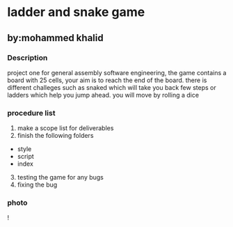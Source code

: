 # ladder and snake game

## by:mohammed khalid

### **Description**

project one for general assembly software engineering, the game contains a board with 25 cells, your aim is to reach the end of the board. there is different challeges such as snaked which will take you back few steps or ladders which help you jump ahead. you will move by rolling a dice

### **procedure list**

1. make a scope list for deliverables
2. finish the following folders

- style
- script
- index

3. testing the game for any bugs
4. fixing the bug

### **photo**

!
